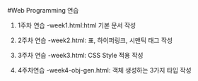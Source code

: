 #Web Programming 연습

1. 1주차 연습
  -week1.html:html 기본 문서 작성

2. 2주차 연습
  -week2.html: 표, 하이퍼링크, 시맨틱 태그 작성
3. 3주차 연습
   -week3.html: CSS Style 적용 작성
4. 4주차연습
   -week4-obj-gen.html: 객체 생성하는 3가지 타입 작성
